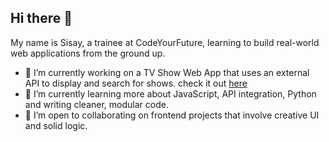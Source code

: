 ## Hi there 👋
My name is Sisay, a trainee at CodeYourFuture, learning to build real-world web applications from the ground up.
- 🔭 I’m currently working on a TV Show Web App that uses an external API to display and search for shows. check it out [here](https://app.netlify.com/projects/cyf-sisu860-tv/configuration/general)
- 🌱 I’m currently learning more about JavaScript, API integration, Python and writing cleaner, modular code.
- 👯 I’m open to collaborating on frontend projects that involve creative UI and solid logic.

<!--
**Sisu860/Sisu860** is a ✨ _special_ ✨ repository because its `README.md` (this file) appears on your GitHub profile.

Here are some ideas to get you started:

- 🔭 I’m currently working on ...
- 🌱 I’m currently learning ...
- 👯 I’m looking to collaborate on ...
- 🤔 I’m looking for help with ...
- 💬 Ask me about ...
- 📫 How to reach me: ...
- 😄 Pronouns: ...
- ⚡ Fun fact: ...
-->
